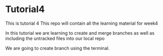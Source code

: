 # Tutorial4

This is tutorial 4
This repo will contain all the learning material for week4

In this tutorial we are learning to create and merge branches as well as including the untracked files into
our local repo

We are going to create branch using the terminal.